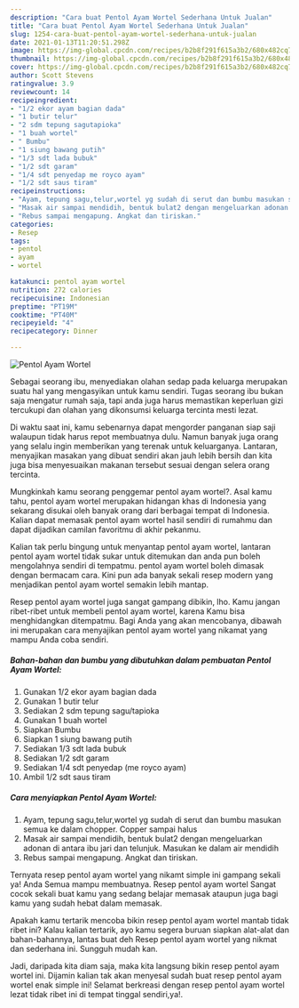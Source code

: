 ```yaml
---
description: "Cara buat Pentol Ayam Wortel Sederhana Untuk Jualan"
title: "Cara buat Pentol Ayam Wortel Sederhana Untuk Jualan"
slug: 1254-cara-buat-pentol-ayam-wortel-sederhana-untuk-jualan
date: 2021-01-13T11:20:51.298Z
image: https://img-global.cpcdn.com/recipes/b2b8f291f615a3b2/680x482cq70/pentol-ayam-wortel-foto-resep-utama.jpg
thumbnail: https://img-global.cpcdn.com/recipes/b2b8f291f615a3b2/680x482cq70/pentol-ayam-wortel-foto-resep-utama.jpg
cover: https://img-global.cpcdn.com/recipes/b2b8f291f615a3b2/680x482cq70/pentol-ayam-wortel-foto-resep-utama.jpg
author: Scott Stevens
ratingvalue: 3.9
reviewcount: 14
recipeingredient:
- "1/2 ekor ayam bagian dada"
- "1 butir telur"
- "2 sdm tepung sagutapioka"
- "1 buah wortel"
- " Bumbu"
- "1 siung bawang putih"
- "1/3 sdt lada bubuk"
- "1/2 sdt garam"
- "1/4 sdt penyedap me royco ayam"
- "1/2 sdt saus tiram"
recipeinstructions:
- "Ayam, tepung sagu,telur,wortel yg sudah di serut dan bumbu masukan semua ke dalam chopper. Copper sampai halus"
- "Masak air sampai mendidih, bentuk bulat2 dengan mengeluarkan adonan di antara ibu jari dan telunjuk. Masukan ke dalam air mendidih"
- "Rebus sampai mengapung. Angkat dan tiriskan."
categories:
- Resep
tags:
- pentol
- ayam
- wortel

katakunci: pentol ayam wortel 
nutrition: 272 calories
recipecuisine: Indonesian
preptime: "PT19M"
cooktime: "PT40M"
recipeyield: "4"
recipecategory: Dinner

---
```



![Pentol Ayam Wortel](https://img-global.cpcdn.com/recipes/b2b8f291f615a3b2/680x482cq70/pentol-ayam-wortel-foto-resep-utama.jpg)

Sebagai seorang ibu, menyediakan olahan sedap pada keluarga merupakan suatu hal yang mengasyikan untuk kamu sendiri. Tugas seorang ibu bukan saja mengatur rumah saja, tapi anda juga harus memastikan keperluan gizi tercukupi dan olahan yang dikonsumsi keluarga tercinta mesti lezat.

Di waktu  saat ini, kamu sebenarnya dapat mengorder panganan siap saji walaupun tidak harus repot membuatnya dulu. Namun banyak juga orang yang selalu ingin memberikan yang terenak untuk keluarganya. Lantaran, menyajikan masakan yang dibuat sendiri akan jauh lebih bersih dan kita juga bisa menyesuaikan makanan tersebut sesuai dengan selera orang tercinta. 



Mungkinkah kamu seorang penggemar pentol ayam wortel?. Asal kamu tahu, pentol ayam wortel merupakan hidangan khas di Indonesia yang sekarang disukai oleh banyak orang dari berbagai tempat di Indonesia. Kalian dapat memasak pentol ayam wortel hasil sendiri di rumahmu dan dapat dijadikan camilan favoritmu di akhir pekanmu.

Kalian tak perlu bingung untuk menyantap pentol ayam wortel, lantaran pentol ayam wortel tidak sukar untuk ditemukan dan anda pun boleh mengolahnya sendiri di tempatmu. pentol ayam wortel boleh dimasak dengan bermacam cara. Kini pun ada banyak sekali resep modern yang menjadikan pentol ayam wortel semakin lebih mantap.

Resep pentol ayam wortel juga sangat gampang dibikin, lho. Kamu jangan ribet-ribet untuk membeli pentol ayam wortel, karena Kamu bisa menghidangkan ditempatmu. Bagi Anda yang akan mencobanya, dibawah ini merupakan cara menyajikan pentol ayam wortel yang nikamat yang mampu Anda coba sendiri.

<!--inarticleads1-->

##### Bahan-bahan dan bumbu yang dibutuhkan dalam pembuatan Pentol Ayam Wortel:

1. Gunakan 1/2 ekor ayam bagian dada
1. Gunakan 1 butir telur
1. Sediakan 2 sdm tepung sagu/tapioka
1. Gunakan 1 buah wortel
1. Siapkan  Bumbu
1. Siapkan 1 siung bawang putih
1. Sediakan 1/3 sdt lada bubuk
1. Sediakan 1/2 sdt garam
1. Sediakan 1/4 sdt penyedap (me royco ayam)
1. Ambil 1/2 sdt saus tiram




<!--inarticleads2-->

##### Cara menyiapkan Pentol Ayam Wortel:

1. Ayam, tepung sagu,telur,wortel yg sudah di serut dan bumbu masukan semua ke dalam chopper. Copper sampai halus
1. Masak air sampai mendidih, bentuk bulat2 dengan mengeluarkan adonan di antara ibu jari dan telunjuk. Masukan ke dalam air mendidih
1. Rebus sampai mengapung. Angkat dan tiriskan.




Ternyata resep pentol ayam wortel yang nikamt simple ini gampang sekali ya! Anda Semua mampu membuatnya. Resep pentol ayam wortel Sangat cocok sekali buat kamu yang sedang belajar memasak ataupun juga bagi kamu yang sudah hebat dalam memasak.

Apakah kamu tertarik mencoba bikin resep pentol ayam wortel mantab tidak ribet ini? Kalau kalian tertarik, ayo kamu segera buruan siapkan alat-alat dan bahan-bahannya, lantas buat deh Resep pentol ayam wortel yang nikmat dan sederhana ini. Sungguh mudah kan. 

Jadi, daripada kita diam saja, maka kita langsung bikin resep pentol ayam wortel ini. Dijamin kalian tak akan menyesal sudah buat resep pentol ayam wortel enak simple ini! Selamat berkreasi dengan resep pentol ayam wortel lezat tidak ribet ini di tempat tinggal sendiri,ya!.

